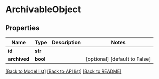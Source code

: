 # ArchivableObject

## Properties
Name | Type | Description | Notes
------------ | ------------- | ------------- | -------------
**id** | **str** |  | 
**archived** | **bool** |  | [optional] [default to False]

[[Back to Model list]](../README.md#documentation-for-models) [[Back to API list]](../README.md#documentation-for-api-endpoints) [[Back to README]](../README.md)


